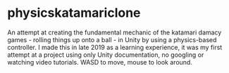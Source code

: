 # physicskatamariclone
An attempt at creating the fundamental mechanic of the katamari damacy games - rolling things up onto a ball - in Unity by using a physics-based controller. I made this in late 2019 as a learning experience, it was my first attempt at a project using only Unity documentation, no googling or watching video tutorials. WASD to move, mouse to look around.
